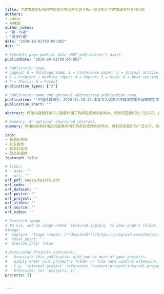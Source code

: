 ```yaml
---
title: 卫健类政务短视频的时间影响因素实证分析——以高排行卫健类政务抖音号为例
authors:
- admin
- 羊晚成
author_notes:
- "第一作者"
- "通讯作者"
date: "2020-10-01T00:00:00Z"
doi: ""

# Schedule page publish date (NOT publication's date).
publishDate: "2020-09-01T00:00:00Z"

# Publication type.
# Legend: 0 = Uncategorized; 1 = Conference paper; 2 = Journal article;
# 3 = Preprint / Working Paper; 4 = Report; 5 = Book; 6 = Book section;
# 7 = Thesis; 8 = Patent
publication_types: ["2"]

# Publication name and optional abbreviated publication name.
publication: "*中国传媒报告，2020(4):15-24.本论文入选浙江传媒学院第五届研究生学术论坛*"
publication_short: ""

abstract: 传播内容和传播形式能够作用于政务短视频的影响力，得到研究者们的广泛认可，但是视频生产过程中生产者选择的视频时间参数是否会影响政务短视频的影响力，目前还没有学者开展深入的研究。通过建立卫健类政务短视频的参数编码表，以数据爬取、清洗、分析和可视化等为手段，对卫健类政务短视频的各项时间参数与其影响力之间的相关性进行假设检验后发现，视频长度和视频天发布时间与视频影响力之间存在显著相关性，即视频时长越长越可能获取更高的影响力，并且在晚上18点、21点和23点发布的视频更有可能影响到受众。视频周发布时间与视频影响力之间的相关性不显著。

# Summary. An optional shortened abstract.
summary: 传播内容和传播形式能够作用于政务短视频的影响力，得到研究者们的广泛认可，但是视频生产过程中生产者选择的视频时间参数是否会影响政务短视频的影响力，目前还没有学者开展深入的研究。通过建立卫健类政务短视频的参数编码表，以数据爬取、清洗、分析和可视化等为手段，对卫健类政务短视频的各项时间参数与其影响力之间的相关性进行假设检验后发现，视频长度和视频天发布时间与视频影响力之间存在显著相关性，即视频时长越长越可能获取更高的影响力，并且在晚上18点、21点和23点发布的视频更有可能影响到受众。视频周发布时间与视频影响力之间的相关性不显著。

tags:
- 政务短视频
- 社交媒体
- 政务抖音号
- 政务新媒体
featured: false

# links:
# - name: ""
#   url: ""
url_pdf: media/health.pdf
url_code: ''
url_dataset: ''
url_poster: ''
url_project: ''
url_slides: ''
url_source: ''
url_video: ''

# Featured image
# To use, add an image named `featured.jpg/png` to your page's folder. 
#image:
#  caption: 'Image credit: [**Unsplash**](https://unsplash.com/photos/jdD8gXaTZsc)'
#  focal_point: ""
#  preview_only: false

# Associated Projects (optional).
#   Associate this publication with one or more of your projects.
#   Simply enter your project's folder or file name without extension.
#   E.g. `internal-project` references `content/project/internal-project/index.md`.
#   Otherwise, set `projects: []`.
projects: []


---
```


